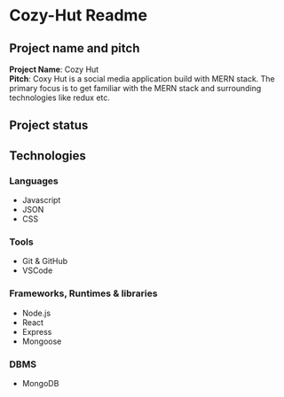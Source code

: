 
# Cozy-Hut Readme

## Project name and pitch
**Project Name**: Cozy Hut
</br>
**Pitch**: Coxy Hut is a social media application build with MERN stack. The primary focus is to get familiar with the MERN stack and surrounding technologies like redux etc.

## Project status

## Technologies
### Languages
<ul>
  <li>Javascript</li>
  <li>JSON</li>
  <li>CSS</li>
</ul>
 
### Tools
<ul>
  <li>Git & GitHub </li>
  <li>VSCode</li>
</ul>

### Frameworks, Runtimes & libraries 
<ul>
  <li>Node.js</li>
  <li>React</li>
  <li>Express</li>
  <li>Mongoose</li>
</ul>

### DBMS
<ul>
  <li>MongoDB</li>
</ul>
